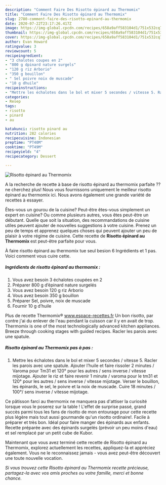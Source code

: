 ```yaml
---
description: "Comment Faire Des Risotto épinard au Thermomix"
title: "Comment Faire Des Risotto épinard au Thermomix"
slug: 2780-comment-faire-des-risotto-epinard-au-thermomix
date: 2020-07-22T23:17:26.417Z
image: https://img-global.cpcdn.com/recipes/658a9aff583104d1/751x532cq70/risotto-epinard-au-thermomix-photo-principale-de-la-recette.jpg
thumbnail: https://img-global.cpcdn.com/recipes/658a9aff583104d1/751x532cq70/risotto-epinard-au-thermomix-photo-principale-de-la-recette.jpg
cover: https://img-global.cpcdn.com/recipes/658a9aff583104d1/751x532cq70/risotto-epinard-au-thermomix-photo-principale-de-la-recette.jpg
author: Evan Howard
ratingvalue: 3
reviewcount: 5
recipeingredient:
- "3 chalotes coupes en 2"
- "800 g dpinard nature surgels"
- "120 g riz Arborio"
- "350 g bouillon"
- " Sel poivre noix de muscade"
- "10 g dhuile"
recipeinstructions:
- "Mettre les échalotes dans le bol et mixer 5 secondes / vitesse 5. Racler les parois avec une spatule. Ajouter l’huile et faire rissoler 2 minutes / Varoma pour Tm31 et 120° pour les autres / sens inverse / vitesse mijotage. Ajouter le riz et faire revenir 1 minute / varoma pour le tm31 et 120° pour les autres / sens inverse / vitesse mijotage. Verser le bouillon, les épinards, le sel, le poivre et la noix de muscade. Cuire 18 minutes / 100°/ sens inverse / vitesse mijotage."
categories:
- Resep
tags:
- risotto
- pinard
- au

katakunci: risotto pinard au 
nutrition: 282 calories
recipecuisine: Indonesian
preptime: "PT40M"
cooktime: "PT49M"
recipeyield: "4"
recipecategory: Dessert

---
```



![Risotto épinard au Thermomix](https://img-global.cpcdn.com/recipes/658a9aff583104d1/751x532cq70/risotto-epinard-au-thermomix-photo-principale-de-la-recette.jpg)

A la recherche de recette à base de risotto épinard au thermomix parfaite ?? ne cherchez plus! Nous vous fournissons uniquement le meilleur risotto épinard au thermomix ici. Nous avons également une grande variété de recettes à essayer.

Êtes-vous un gourou de la cuisine? Peut-être êtes-vous simplement un expert en cuisine? Ou comme plusieurs autres, vous êtes peut-être un débutant. Quelle que soit la situation, des recommandations de cuisine utiles peuvent ajouter de nouvelles suggestions à votre cuisine. Prenez un peu de temps et apprenez quelques choses qui peuvent ajouter un peu de plaisir à votre régime de cuisine. Cette recette de <strong> Risotto épinard au Thermomix </strong> est peut-être parfaite pour vous.

<!--inarticleads1-->

À faire risotto épinard au thermomix tue seul besion 6 Ingrédients et 1 pas. Voici comment vous cuire cette.

##### Ingrédients de risotto épinard au thermomix :

1. Vous avez besoin 3 échalotes coupées en 2
1. Préparer 800 g d’épinard nature surgelés
1. Vous avez besoin 120 g riz Arborio
1. Vous avez besoin 350 g bouillon
1. Préparer  Sel, poivre, noix de muscade
1. Fournir 10 g d’huile


Plus de recette Thermomix® www.espace-recettes.fr Un bon risotto, par contre j&#39;ai du enlever de l&#39;eau pendant la cuisson car il y en avait de trop. Thermomix is one of the most technologically advanced kitchen appliances. Breeze through cooking stages with guided recipes. Racler les parois avec une spatule. 

<!--inarticleads2-->

##### Risotto épinard au Thermomix pas à pas :

1. Mettre les échalotes dans le bol et mixer 5 secondes / vitesse 5. Racler les parois avec une spatule. Ajouter l’huile et faire rissoler 2 minutes / Varoma pour Tm31 et 120° pour les autres / sens inverse / vitesse mijotage. Ajouter le riz et faire revenir 1 minute / varoma pour le tm31 et 120° pour les autres / sens inverse / vitesse mijotage. Verser le bouillon, les épinards, le sel, le poivre et la noix de muscade. Cuire 18 minutes / 100°/ sens inverse / vitesse mijotage.


Ce pâtisson farci au thermomix ne manquera pas d&#39;attiser la curiosité lorsque vous le poserez sur la table ! L&#39;effet de surprise passé, grand succès parmi tous les fans de risotto de mon entourage pour cette recette plus légère mais tout aussi gourmande qu&#39;un risotto ordinaire!. Facile à préparer et très bon. Idéal pour faire manger des épinards aux enfants. Recette préparée avec des épinards surgelés (prévoir un peu moins d&#39;eau) et sel remplacé par un petit cube de Kubor. 

<!--inarticleads1-->

<p>
Maintenant que vous avez terminé cette recette de Risotto épinard au Thermomix, explorez actuellement les recettes, appliquez-la et appréciez également. Vous ne le reconnaissez jamais - vous avez peut-être découvert une toute nouvelle vocation.
</p>

<p>
<i>Si vous trouvez cette Risotto épinard au Thermomix recette précieuse, partagez-la avec vos amis proches ou votre famille, merci et bonne chance.</i>
</p>
